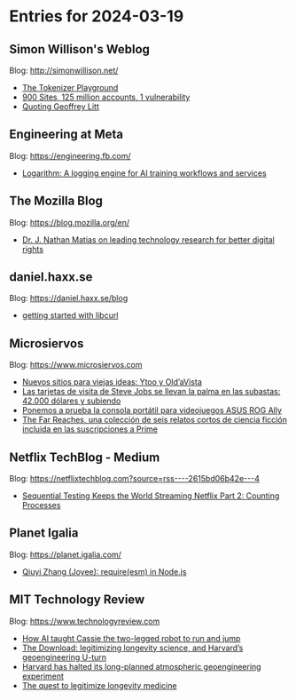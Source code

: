 # Entries for 2024-03-19
## Simon Willison's Weblog 
Blog: http://simonwillison.net/ 

- [The Tokenizer Playground](https://simonwillison.net/2024/Mar/19/the-tokenizer-playground/#atom-everything)
- [900 Sites, 125 million accounts, 1 vulnerability](https://simonwillison.net/2024/Mar/18/firebase/#atom-everything)
- [Quoting Geoffrey Litt](https://simonwillison.net/2024/Mar/18/geoffrey-litt/#atom-everything)
## Engineering at Meta 
Blog: https://engineering.fb.com/ 

- [Logarithm: A logging engine for AI training workflows and services](https://engineering.fb.com/2024/03/18/data-infrastructure/logarithm-logging-engine-ai-training-workflows-services-meta/)
## The Mozilla Blog 
Blog: https://blog.mozilla.org/en/ 

- [Dr. J. Nathan Matias on leading technology research for better digital rights](https://blog.mozilla.org/en/internet-culture/dr-j-nathan-matias-digital-rights-science-cornell-university/)
## daniel.haxx.se 
Blog: https://daniel.haxx.se/blog 

- [getting started with libcurl](https://daniel.haxx.se/blog/2024/03/18/getting-started-with-libcurl/)
## Microsiervos 
Blog: https://www.microsiervos.com 

- [Nuevos sitios para viejas ideas: Ytoo y Old’aVista](https://www.microsiervos.com/archivo/internet/nuevos-sitios-viejas-ideas-ytoo-oldavista.html)
- [Las tarjetas de visita de Steve Jobs se llevan la palma en las subastas: 42.000 dólares y subiendo](https://www.microsiervos.com/archivo/mundoreal/tarjetas-visita-steve-jobs-subastas.html)
- [Ponemos a prueba la consola portátil  para videojuegos ASUS ROG Ally](https://www.microsiervos.com/archivo/ordenadores/prueba-consola-portatil-videojuegos-asus-rog-ally.html)
- [The Far Reaches, una colección de seis relatos cortos de ciencia ficción incluida en las suscripciones a Prime](https://www.microsiervos.com/archivo/libros/the-far-reaches-relatos-prime.html)
## Netflix TechBlog - Medium 
Blog: https://netflixtechblog.com?source=rss----2615bd06b42e---4 

- [Sequential Testing Keeps the World Streaming Netflix Part 2: Counting Processes](https://netflixtechblog.com/sequential-testing-keeps-the-world-streaming-netflix-part-2-counting-processes-da6805341642?source=rss----2615bd06b42e---4)
## Planet Igalia 
Blog: https://planet.igalia.com/ 

- [Qiuyi Zhang (Joyee): require(esm) in Node.js](https://joyeecheung.github.io/blog/2024/03/18/require-esm-in-node-js/)
## MIT Technology Review 
Blog: https://www.technologyreview.com 

- [How AI taught Cassie the two-legged robot to run and jump](https://www.technologyreview.com/2024/03/18/1089899/how-ai-taught-cassie-the-two-legged-robot-to-run-and-jump/)
- [The Download: legitimizing longevity science, and Harvard’s geoengineering U-turn](https://www.technologyreview.com/2024/03/18/1089897/the-download-legitimizing-longevity-science-and-harvards-geoengineering-u-turn/)
- [Harvard has halted its long-planned atmospheric geoengineering experiment](https://www.technologyreview.com/2024/03/18/1089879/harvard-halts-its-long-planned-atmospheric-geoengineering-experiment/)
- [The quest to legitimize longevity medicine](https://www.technologyreview.com/2024/03/18/1089888/the-quest-to-legitimize-longevity-medicine/)